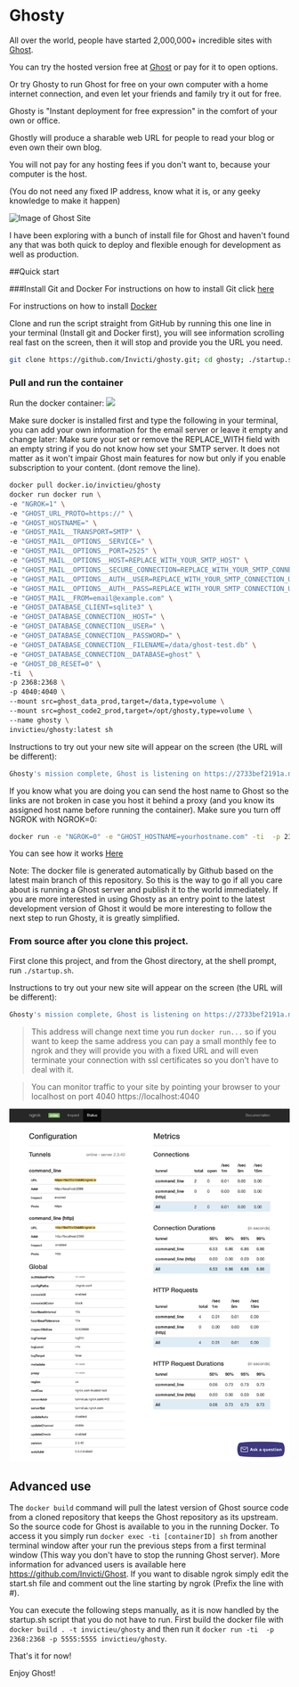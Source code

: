 # Ghosty


All over the world, people have started 2,000,000+ incredible sites with [Ghost](https://ghost.org).

You can try the hosted version free at [Ghost](https://ghost.org) or pay for it to open options.

Or try Ghosty to run Ghost for free on your own computer with a home internet connection, and even let your friends and family try it out for free.

Ghosty is "Instant deployment for free expression" in the comfort of your own or office. 

Ghostly will produce a sharable web URL for people to read your blog or even own their own blog. 

You will not pay for any hosting fees if you don't want to, because your computer is the host. 

(You do not need any fixed IP address, know what it is, or any geeky knowledge to make it happen)

![Image of Ghost Site](https://user-images.githubusercontent.com/120485/66918181-f88fdc80-f048-11e9-8135-d9c0e7b35ebc.png)
	

I have been exploring with a bunch of  install file for Ghost and haven't found any that was both quick to deploy and flexible enough for development as well as production.


##Quick start

###Install Git and Docker
For instructions on how to install Git click [here](https://gist.github.com/derhuerst/1b15ff4652a867391f03)

For instructions on how to install [Docker](http://https://docs.docker.com/get-docker/)

Clone and run the script straight from GitHub by running this one line in your terminal (Install git and Docker first), you will see information scrolling real fast on the screen, then it will stop and provide you the URL you need.

```bash
git clone https://github.com/Invicti/ghosty.git; cd ghosty; ./startup.sh
```
### Pull and run the container
Run the docker container:
<a href="https://asciinema.org/a/l38Z6W4diHGNfGqpCKrPKT4av" target="_blank"><img src="https://asciinema.org/a/l38Z6W4diHGNfGqpCKrPKT4av.svg" /></a>

Make sure docker is installed first and type the following in your terminal, you can add your own information for the email server or leave it empty and change later:
Make sure your set or remove the REPLACE_WITH field with an empty string if you do not know how set your SMTP server. It does not matter as it won't impair Ghost main features for now but only if you enable subscription to your content. (dont remove the line).

```bash
docker pull docker.io/invictieu/ghosty
docker run docker run \
-e "NGROK=1" \
-e "GHOST_URL_PROTO=https://" \
-e "GHOST_HOSTNAME=" \
-e "GHOST_MAIL__TRANSPORT=SMTP" \
-e "GHOST_MAIL__OPTIONS__SERVICE=" \
-e "GHOST_MAIL__OPTIONS__PORT=2525" \
-e "GHOST_MAIL__OPTIONS__HOST=REPLACE_WITH_YOUR_SMTP_HOST" \
-e "GHOST_MAIL__OPTIONS__SECURE_CONNECTION=REPLACE_WITH_YOUR_SMTP_CONNECTION_TYPE" \
-e "GHOST_MAIL__OPTIONS__AUTH__USER=REPLACE_WITH_YOUR_SMTP_CONNECTION_USER_NAME" \
-e "GHOST_MAIL__OPTIONS__AUTH__PASS=REPLACE_WITH_YOUR_SMTP_CONNECTION_USER_PASSWORD" \
-e "GHOST_MAIL__FROM=email@example.com" \
-e "GHOST_DATABASE_CLIENT=sqlite3" \
-e "GHOST_DATABASE_CONNECTION__HOST=" \
-e "GHOST_DATABASE_CONNECTION__USER=" \
-e "GHOST_DATABASE_CONNECTION__PASSWORD=" \
-e "GHOST_DATABASE_CONNECTION__FILENAME=/data/ghost-test.db" \
-e "GHOST_DATABASE_CONNECTION__DATABASE=ghost" \
-e "GHOST_DB_RESET=0" \
-ti  \
-p 2368:2368 \
-p 4040:4040 \
--mount src=ghost_data_prod,target=/data,type=volume \
--mount src=ghost_code2_prod,target=/opt/ghosty,type=volume \
--name ghosty \
invictieu/ghosty:latest sh

```
Instructions to try out your new site will appear on the screen (the URL will be different):
```bash
Ghosty's mission complete, Ghost is listening on https://2733bef2191a.ngrok.io. Control C to exit.
```
If you know what you are doing you can send the host name to Ghost so the links are not broken in case you host it behind a proxy (and you know its assigned host name before running the container). Make sure you turn off NGROK with NGROK=0:
```bash
docker run -e "NGROK=0" -e "GHOST_HOSTNAME=yourhostname.com" -ti  -p 2368:2368 -p 5555:5555 invictieu/ghosty sh
```

You can see how it works [Here](https://asciinema.org/a/l38Z6W4diHGNfGqpCKrPKT4av)


Note: The docker file is generated automatically by Github based on the latest main branch of this repository. So this is the way to go if all you care about is running a Ghost server and publish it to the world immediately.
If you are more interested in using Ghosty as an entry point to the latest development version of Ghost it would be more interesting to follow the next step to run Ghosty, it is greatly simplified.


### From source after you clone this project.

First clone this project, and from the Ghost directory, at the shell prompt, run `./startup.sh`.

Instructions to try out your new site will appear on the screen (the URL will be different):
```bash
Ghosty's mission complete, Ghost is listening on https://2733bef2191a.ngrok.io. Control C to exit.
```

> This address will change next time you run `docker run...` so if you want to keep the same address you can pay a small monthly fee to ngrok and they will provide you with a fixed URL and will even terminate your connection with ssl certificates so you don't have to deal with it.

> You can monitor traffic to your site by pointing your browser to your localhost on port 4040  https://localhost:4040

![Image of Ghost Site](https://raw.githubusercontent.com/Invicti/ghosty/main/ngrokStatus.png)

## Advanced use
The `docker build` command will pull the latest version of Ghost source code from a cloned repository that keeps the Ghost repository as its upstream. So the source code for Ghost is available to you in the running Docker. To access it you simply run `docker exec -ti [containerID] sh` from another terminal window after your run the previous steps from a first terminal window (This way you don't have to stop the running Ghost server). More information for advanced users is available here https://github.com/Invicti/Ghost.
If you want to disable ngrok simply edit the start.sh file and comment out the line starting by ngrok (Prefix the line with #).

You can execute the following steps manually, as it is now handled by the startup.sh script that you do not have to run. First build the docker file with `docker build . -t invictieu/ghosty` and then run it `docker run -ti  -p 2368:2368 -p 5555:5555 invictieu/ghosty`.


That's it for now!

Enjoy Ghost!
